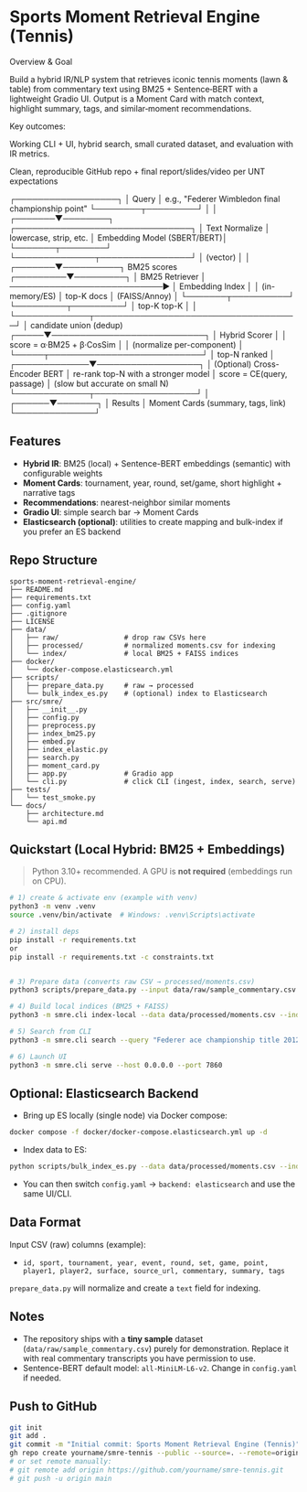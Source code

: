 # Sports Moment Retrieval Engine (Tennis)

Overview & Goal

Build a hybrid IR/NLP system that retrieves iconic tennis moments (lawn & table) from commentary text using BM25 + Sentence‑BERT with a lightweight Gradio UI. Output is a Moment Card with match context, highlight summary, tags, and similar‑moment recommendations.

Key outcomes:

Working CLI + UI, hybrid search, small curated dataset, and evaluation with IR metrics.

Clean, reproducible GitHub repo + final report/slides/video per UNT expectations

┌──────────────────┐
│      Query       │  e.g., "Federer Wimbledon final championship point"
└────────┬─────────┘
         │
         │
 ┌───────▼────────┐                          ┌───────────────────────────────┐
 │  Text Normalize │  lowercase, strip, etc.  │  Embedding Model (SBERT/BERT)│
 └───────┬────────┘                          └──────────────┬────────────────┘
         │                                                (vector)
         │                                                   │
 ┌───────▼──────────┐        BM25 scores           ┌─────────▼─────────┐
 │  BM25 Retriever  │ ───────────────────────────▶ │  Embedding Index  │
 │  (in-memory/ES)  │        top-K docs            │   (FAISS/Annoy)   │
 └───────┬──────────┘                              └─────────┬─────────┘
         │   top-K                                        top-K
         │                                                  │
         └─────────────┬────────────────────────────────────┘
                       │   candidate union (dedup)
                 ┌─────▼───────────────────────────┐
                 │  Hybrid Scorer                  │
                 │  score = α·BM25 + β·CosSim      │
                 │  (normalize per-component)      │
                 └─────┬───────────────────────────┘
                       │
                 top-N ranked
                       │
         ┌─────────────▼──────────────────┐
         │ (Optional) Cross-Encoder BERT  │  re-rank top-N with a stronger model
         │   score = CE(query, passage)   │  (slow but accurate on small N)
         └─────────────┬──────────────────┘
                       │
                ┌──────▼───────┐
                │  Results     │  Moment Cards (summary, tags, link)
                └──────────────┘


## Features
- **Hybrid IR**: BM25 (local) + Sentence-BERT embeddings (semantic) with configurable weights
- **Moment Cards**: tournament, year, round, set/game, short highlight + narrative tags
- **Recommendations**: nearest-neighbor similar moments
- **Gradio UI**: simple search bar → Moment Cards
- **Elasticsearch (optional)**: utilities to create mapping and bulk-index if you prefer an ES backend

## Repo Structure
```
sports-moment-retrieval-engine/
├── README.md
├── requirements.txt
├── config.yaml
├── .gitignore
├── LICENSE
├── data/
│   ├── raw/                # drop raw CSVs here
│   ├── processed/          # normalized moments.csv for indexing
│   └── index/              # local BM25 + FAISS indices
├── docker/
│   └── docker-compose.elasticsearch.yml
├── scripts/
│   ├── prepare_data.py     # raw → processed
│   └── bulk_index_es.py    # (optional) index to Elasticsearch
├── src/smre/
│   ├── __init__.py
│   ├── config.py
│   ├── preprocess.py
│   ├── index_bm25.py
│   ├── embed.py
│   ├── index_elastic.py
│   ├── search.py
│   ├── moment_card.py
│   ├── app.py              # Gradio app
│   └── cli.py              # click CLI (ingest, index, search, serve)
├── tests/
│   └── test_smoke.py
└── docs/
    ├── architecture.md
    └── api.md
```

## Quickstart (Local Hybrid: BM25 + Embeddings)
> Python 3.10+ recommended. A GPU is **not required** (embeddings run on CPU).

```bash
# 1) create & activate env (example with venv)
python3 -m venv .venv
source .venv/bin/activate  # Windows: .venv\Scripts\activate

# 2) install deps
pip install -r requirements.txt
or
pip install -r requirements.txt -c constraints.txt


# 3) Prepare data (converts raw CSV → processed/moments.csv)
python3 scripts/prepare_data.py --input data/raw/sample_commentary.csv --output data/processed/moments.csv

# 4) Build local indices (BM25 + FAISS)
python3 -m smre.cli index-local --data data/processed/moments.csv --index-dir data/index

# 5) Search from CLI
python3 -m smre.cli search --query "Federer ace championship title 2012" --k 5

# 6) Launch UI
python3 -m smre.cli serve --host 0.0.0.0 --port 7860
```

## Optional: Elasticsearch Backend
- Bring up ES locally (single node) via Docker compose:
```bash
docker compose -f docker/docker-compose.elasticsearch.yml up -d
```
- Index data to ES:
```bash
python scripts/bulk_index_es.py --data data/processed/moments.csv --index tennis_moments
```
- You can then switch `config.yaml` → `backend: elasticsearch` and use the same UI/CLI.

## Data Format
Input CSV (raw) columns (example):
- `id, sport, tournament, year, event, round, set, game, point, player1, player2, surface, source_url, commentary, summary, tags`

`prepare_data.py` will normalize and create a `text` field for indexing.

## Notes
- The repository ships with a **tiny sample** dataset (`data/raw/sample_commentary.csv`) purely for demonstration.
  Replace it with real commentary transcripts you have permission to use.
- Sentence-BERT default model: `all-MiniLM-L6-v2`. Change in `config.yaml` if needed.

## Push to GitHub
```bash
git init
git add .
git commit -m "Initial commit: Sports Moment Retrieval Engine (Tennis)"
gh repo create yourname/smre-tennis --public --source=. --remote=origin --push
# or set remote manually:
# git remote add origin https://github.com/yourname/smre-tennis.git
# git push -u origin main
```

